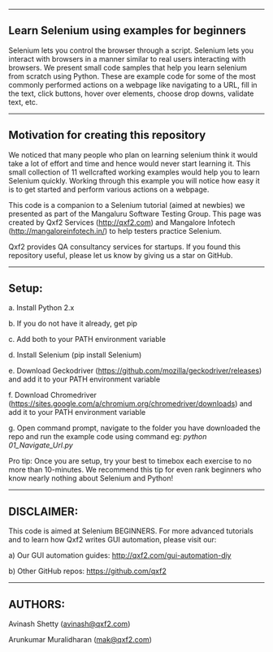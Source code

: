 --------
Learn Selenium using examples for beginners
--------
Selenium lets you control the browser through a script. Selenium lets you interact with browsers in a manner similar to real users interacting with browsers. We present small code samples that help you learn selenium from scratch using Python. These are example code for some of the most commonly performed actions on a webpage like navigating to a URL, fill in the text, click buttons, hover over elements, choose drop downs, validate text, etc. 

--------
Motivation for creating this repository
--------
We noticed that many people who plan on learning selenium think it would take a lot of effort and time and hence would never start learning it. This small collection of 11 wellcrafted working examples would help you to learn Selenium quickly. Working through this example you will notice how easy it is to get started and perform various actions on a webpage.

This code is a companion to a Selenium tutorial (aimed at newbies) we presented as part of the Mangaluru Software Testing Group. This page was created by Qxf2 Services (http://qxf2.com) and Mangalore Infotech (http://mangaloreinfotech.in/) to help testers practice Selenium. 

Qxf2 provides QA consultancy services for startups. If you found this repository useful, please let us know by giving us a star on GitHub.

--------
Setup:
--------
a. Install Python 2.x

b. If you do not have it already, get pip

c. Add both to your PATH environment variable

d. Install Selenium (pip install Selenium)

e. Download Geckodriver (https://github.com/mozilla/geckodriver/releases) and add it to your PATH environment variable

f. Download Chromedriver (https://sites.google.com/a/chromium.org/chromedriver/downloads) and add it to your PATH environment variable

g. Open command prompt, navigate to the folder you have downloaded the repo and run the example code using command eg: *python 01_Navigate_Url.py*

Pro tip: Once you are setup, try your best to timebox each exercise to no more than 10-minutes. We recommend this tip for even rank beginners who know nearly nothing about Selenium and Python!

--------
DISCLAIMER:
--------

This code is aimed at Selenium BEGINNERS. For more advanced tutorials and to learn how Qxf2 writes GUI automation, please visit our:

a) Our GUI automation guides: http://qxf2.com/gui-automation-diy

b) Other GitHub repos: https://github.com/qxf2

--------
AUTHORS:
--------

Avinash Shetty (avinash@qxf2.com)

Arunkumar Muralidharan (mak@qxf2.com)
